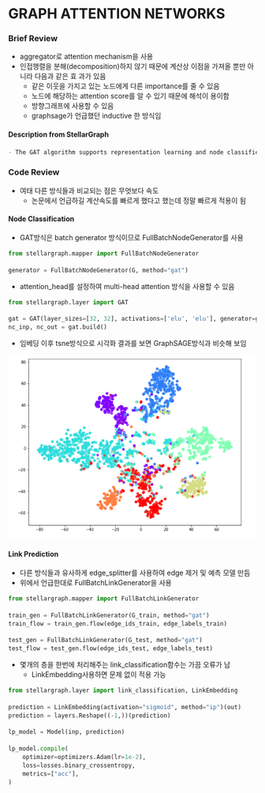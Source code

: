 # GRAPH ATTENTION NETWORKS

### Brief Review

-   aggregator로 attention mechanism을 사용
-   인접행렬을 분해(decomposition)하지 않기 때문에 계산상 이점을 가져올 뿐만 아니라 다음과 같은 효 과가 있음
    -   같은 이웃을 가지고 있는 노드에게 다른 importance를 줄 수 있음
    -   노드에 해당하는 attention score를 알 수 있기 때문에 해석이 용이함
    -   방향그래프에 사용할 수 있음
    -   graphsage가 언급했던 inductive 한 방식임

#### Description from StellarGraph

```markdown
- The GAT algorithm supports representation learning and node classification for homogeneous graphs. There are versions of the graph attention layer that support both sparse and dense adjacency matrices.
```

### Code Review

-   여태 다른 방식들과 비교되는 점은 무엇보다 속도
    -   논문에서 언급하길 계산속도를 빠르게 했다고 했는데 정말 빠르게 적용이 됨

#### Node Classification

-   GAT방식은 batch generator 방식이므로 FullBatchNodeGenerator를 사용

```python
from stellargraph.mapper import FullBatchNodeGenerator

generator = FullBatchNodeGenerator(G, method="gat")
```

-   attention_head를 설정하여 multi-head attention 방식을 사용할 수 있음

```python
from stellargraph.layer import GAT

gat = GAT(layer_sizes=[32, 32], activations=['elu', 'elu'], generator=generator, attn_heads=8, drop_out=0.5)
nc_inp, nc_out = gat.build()
```

-   임베딩 이후 tsne방식으로 시각화 결과를 보면 GraphSAGE방식과 비슷해 보임

![tsne](./asset/GAT_tsne.png)

#### Link Prediction

-   다른 방식들과 유사하게 edge_splitter를 사용하여 edge 제거 및 예측 모델 만듬
-   위에서 언급한대로 FullBatchLinkGenerator을 사용

```python
from stellargraph.mapper import FullBatchLinkGenerator

train_gen = FullBatchLinkGenerator(G_train, method="gat")
train_flow = train_gen.flow(edge_ids_train, edge_labels_train)

test_gen = FullBatchLinkGenerator(G_test, method="gat")
test_flow = test_gen.flow(edge_ids_test, edge_labels_test)
```

-   몇개의 층을 한번에 처리해주는 link_classification함수는 가끔 오류가 남
    -   LinkEmbedding사용하면 문제 없이 적용 가능

```python
from stellargraph.layer import link_classification, LinkEmbedding

prediction = LinkEmbedding(activation="sigmoid", method="ip")(out)
prediction = layers.Reshape((-1,))(prediction)

lp_model = Model(inp, prediction)

lp_model.compile(
    optimizer=optimizers.Adam(lr=1e-2),
    loss=losses.binary_crossentropy,
    metrics=["acc"],
)
```


